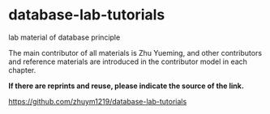 # database-lab-tutorials
lab material of database principle

The main contributor of all materials is Zhu Yueming, and other contributors and reference materials are introduced in the contributor model in each chapter.

**If there are reprints and reuse, please indicate the source of the link.**

https://github.com/zhuym1219/database-lab-tutorials

